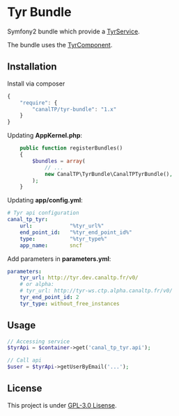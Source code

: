 Tyr Bundle
==========

Symfony2 bundle which provide a [TyrService](https://github.com/CanalTP/TyrComponent/blob/master/src/TyrService.php).

The bundle uses the [TyrComponent](https://github.com/CanalTP/TyrComponent).


## Installation

Install via composer

``` js
{
    "require": {
        "canalTP/tyr-bundle": "1.x"
    }
}
```

Updating **AppKernel.php**:

``` php
    public function registerBundles()
    {
        $bundles = array(
            // ...
            new CanalTP\TyrBundle\CanalTPTyrBundle(),
        );
    }
```

Updating **app/config.yml**:

``` yml
# Tyr api configuration
canal_tp_tyr:
    url:            "%tyr_url%"
    end_point_id:   "%tyr_end_point_id%"
    type:           "%tyr_type%"
    app_name:       sncf
```

Add parameters in **parameters.yml**:

``` yml
parameters:
    tyr_url: http://tyr.dev.canaltp.fr/v0/
    # or alpha:
    # tyr_url: http://tyr-ws.ctp.alpha.canaltp.fr/v0/
    tyr_end_point_id: 2
    tyr_type: without_free_instances
```


## Usage

``` php
// Accessing service
$tyrApi = $container->get('canal_tp_tyr.api');

// Call api
$user = $tyrApi->getUserByEmail('...');
```


## License

This project is under [GPL-3.0 Lisense](LICENSE).
